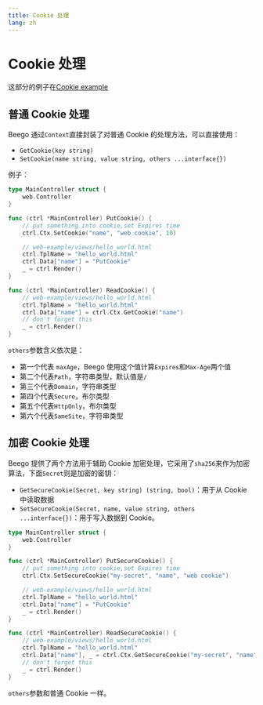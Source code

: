 ```yaml
---
title: Cookie 处理
lang: zh
---
```


# Cookie 处理

这部分的例子在[Cookie example](https://github.com/beego/beego-example/tree/master/httpserver/cookie)

## 普通 Cookie 处理

Beego 通过`Context`直接封装了对普通 Cookie 的处理方法，可以直接使用：

- `GetCookie(key string)`
- `SetCookie(name string, value string, others ...interface{})`

例子：

```go
type MainController struct {
	web.Controller
}

func (ctrl *MainController) PutCookie() {
	// put something into cookie,set Expires time
	ctrl.Ctx.SetCookie("name", "web cookie", 10)

	// web-example/views/hello_world.html
	ctrl.TplName = "hello_world.html"
	ctrl.Data["name"] = "PutCookie"
	_ = ctrl.Render()
}

func (ctrl *MainController) ReadCookie() {
	// web-example/views/hello_world.html
	ctrl.TplName = "hello_world.html"
	ctrl.Data["name"] = ctrl.Ctx.GetCookie("name")
	// don't forget this
	_ = ctrl.Render()
}
```

`others`参数含义依次是：

- 第一个代表 `maxAge`，Beego 使用这个值计算`Expires`和`Max-Age`两个值
- 第二个代表`Path`，字符串类型，默认值是`/`
- 第三个代表`Domain`，字符串类型
- 第四个代表`Secure`，布尔类型
- 第五个代表`HttpOnly`，布尔类型
- 第六个代表`SameSite`，字符串类型

## 加密 Cookie 处理

Beego 提供了两个方法用于辅助 Cookie 加密处理，它采用了`sha256`来作为加密算法，下面`Secret`则是加密的密钥：

- `GetSecureCookie(Secret, key string) (string, bool)`：用于从 Cookie 中读取数据
- `SetSecureCookie(Secret, name, value string, others ...interface{})`：用于写入数据到 Cookie。

```go
type MainController struct {
	web.Controller
}

func (ctrl *MainController) PutSecureCookie() {
	// put something into cookie,set Expires time
	ctrl.Ctx.SetSecureCookie("my-secret", "name", "web cookie")

	// web-example/views/hello_world.html
	ctrl.TplName = "hello_world.html"
	ctrl.Data["name"] = "PutCookie"
	_ = ctrl.Render()
}

func (ctrl *MainController) ReadSecureCookie() {
	// web-example/views/hello_world.html
	ctrl.TplName = "hello_world.html"
	ctrl.Data["name"], _ = ctrl.Ctx.GetSecureCookie("my-secret", "name")
	// don't forget this
	_ = ctrl.Render()
}
```

`others`参数和普通 Cookie 一样。
